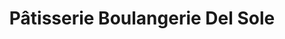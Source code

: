 ---
title: "Pâtisserie Boulangerie Del Sole"
url: /saint-leonard/patisserie-boulangerie-del-sole/
shop: bakery
---
